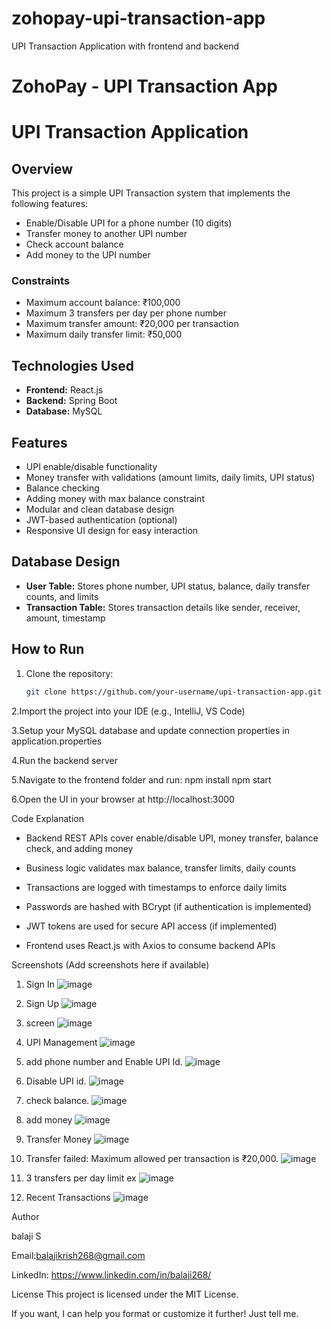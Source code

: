 # zohopay-upi-transaction-app
UPI Transaction Application with frontend and backend

# ZohoPay - UPI Transaction App

# UPI Transaction Application

## Overview
This project is a simple UPI Transaction system that implements the following features:
- Enable/Disable UPI for a phone number (10 digits)
- Transfer money to another UPI number
- Check account balance
- Add money to the UPI number

### Constraints
- Maximum account balance: ₹100,000
- Maximum 3 transfers per day per phone number
- Maximum transfer amount: ₹20,000 per transaction
- Maximum daily transfer limit: ₹50,000

## Technologies Used
- **Frontend:** React.js
- **Backend:** Spring Boot
- **Database:** MySQL

## Features
- UPI enable/disable functionality
- Money transfer with validations (amount limits, daily limits, UPI status)
- Balance checking
- Adding money with max balance constraint
- Modular and clean database design
- JWT-based authentication (optional)
- Responsive UI design for easy interaction

## Database Design
- **User Table:** Stores phone number, UPI status, balance, daily transfer counts, and limits
- **Transaction Table:** Stores transaction details like sender, receiver, amount, timestamp

## How to Run
1. Clone the repository:  
   ```bash
   git clone https://github.com/your-username/upi-transaction-app.git

2.Import the project into your IDE (e.g., IntelliJ, VS Code)

3.Setup your MySQL database and update connection properties in application.properties

4.Run the backend server

5.Navigate to the frontend folder and run: 
     npm install
      npm start

      
 6.Open the UI in your browser at http://localhost:3000


Code Explanation

* Backend REST APIs cover enable/disable UPI, money transfer, balance check, and adding money

* Business logic validates max balance, transfer limits, daily counts

* Transactions are logged with timestamps to enforce daily limits

* Passwords are hashed with BCrypt (if authentication is implemented)

* JWT tokens are used for secure API access (if implemented)

* Frontend uses React.js with Axios to consume backend APIs

Screenshots
(Add screenshots here if available)
1. Sign In
![image](https://github.com/user-attachments/assets/3d2e001c-3ab3-42a9-b2e3-af52ba4c5ea0)

2. Sign Up
![image](https://github.com/user-attachments/assets/5e8c02f3-e532-41c1-81eb-4e89fb81ca3c)

3. screen
![image](https://github.com/user-attachments/assets/9878e428-c337-46b5-b251-30f0eee58b4d)

4. UPI Management
![image](https://github.com/user-attachments/assets/b9d75317-6c39-47b6-a770-448621db1eaf)

5. add phone number and Enable UPI Id.
![image](https://github.com/user-attachments/assets/07a1f121-649a-4a2a-99ad-fc6421c34ee0)

6. Disable UPI id.
![image](https://github.com/user-attachments/assets/b4b0a265-2a76-438c-9cce-f61b1297254a)

7. check balance.
![image](https://github.com/user-attachments/assets/a08ab7ca-e9ef-48ca-b17f-b054cb286f9c)

8. add money
![image](https://github.com/user-attachments/assets/a698d8ca-1bba-40b6-8460-d3809066478a)

9. Transfer Money
![image](https://github.com/user-attachments/assets/88176525-a0a8-47b6-a9de-21ffb2c8e2c7)

10. Transfer failed: Maximum allowed per transaction is ₹20,000.
![image](https://github.com/user-attachments/assets/8d53de34-1055-46eb-be94-4253cc9c7304)

13. 3 transfers per day limit ex
![image](https://github.com/user-attachments/assets/ebd999cb-9637-4533-87d8-eafce02d5dd6)

14.  Recent Transactions
![image](https://github.com/user-attachments/assets/ebdf8300-3db6-4f00-82e9-29a68716ff0d)







Author

balaji S

Email:balajikrish268@gmail.com

LinkedIn: https://www.linkedin.com/in/balaji268/

License
This project is licensed under the MIT License.

If you want, I can help you format or customize it further! Just tell me.










 


